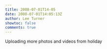 ```yaml
---
title: 2008-07-01T14-05
date: 2008-07-01T14:05:13Z
author: Lee Turner
showtoc: false
comments: true
---
```


Uploading more photos and videos from holiday

